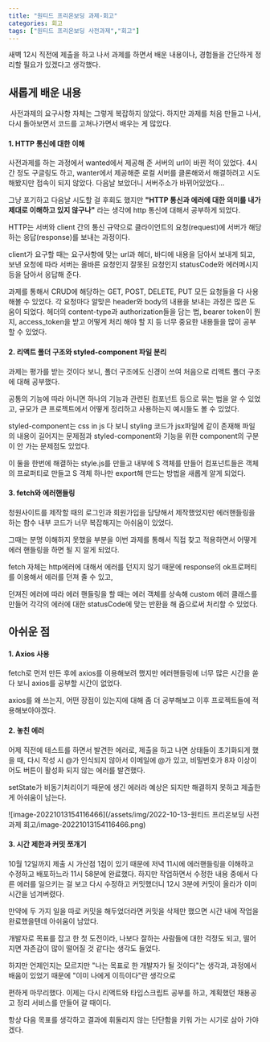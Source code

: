 ```yaml
---
title: "원티드 프리온보딩 과제-회고"
categories: 회고
tags: ["원티드 프리온보딩 사전과제","회고"]
---
```






새벽 12시 직전에 제출을 하고 나서 과제를 하면서 배운 내용이나, 경험들을 간단하게 정리할 필요가 있겠다고 생각했다.



## 새롭게 배운 내용

​	사전과제의 요구사항 자체는 그렇게 복잡하지 않았다. 하지만 과제를 처음 만들고 나서, 다시 돌아보면서 코드를 고쳐나가면서 배우는 게 많았다.



#### 1. HTTP 통신에 대한 이해

 사전과제를 하는 과정에서 wanted에서 제공해 준 서버의 url이 바뀐 적이 있었다. 4시간 정도 구글링도 하고, wanter에서 제공해준 로컬 서버를 클론해와서 해결하려고 시도해봤지만 접속이 되지 않았다. 다음날 보았더니 서버주소가 바뀌어있었다...

 그냥 포기하고 다음날 시도할 걸 후회도 했지만 **"HTTP 통신과 에러에 대한 의미를 내가 제대로 이해하고 있지 않구나"** 라는 생각에 http 통신에 대해서 공부하게 되었다. 

 HTTP는 서버와 client 간의 통신 규약으로 클라이언트의 요청(request)에 서버가 해당하는 응답(response)를 보내는 과정이다. 

client가 요구할 때는 요구사항에 맞는 url과 헤더, 바디에 내용을 담아서 보내게 되고, 보낸 요청에 따라 서버는 올바른 요청인지 잘못된 요청인지 statusCode와 에러메시지 등을 담아서 응답해 준다. 

 과제를 통해서 CRUD에 해당하는 GET, POST, DELETE, PUT 모든 요청들을 다 사용해볼 수 있었다. 각 요청마다 알맞은 header와 body의 내용을 보내는 과정은 많은 도움이 되었다. 헤더의 content-type과 authorization들을 담는 법, bearer token이 뭔지, access_token을 받고 어떻게 처리 해야 할 지 등 너무 중요한 내용들을 많이 공부할 수 있었다.

 



#### 2. 리액트 폴더 구조와 styled-component 파일 분리

과제는 평가를 받는 것이다 보니, 폴더 구조에도 신경이 쓰여 처음으로 리액트 폴더 구조에 대해 공부했다.

공통의 기능에 따라 아니면 하나의 기능과 관련된 컴포넌트 등으로 묶는 법을 알 수 있었고, 규모가 큰 프로젝트에서 어떻게 정리하고 사용하는지 예시들도 볼 수 있었다.

 styled-component는 css in js  다 보니 styling 코드가 jsx파일에 같이 존재해 파일의 내용이 길어지는 문제점과 styled-component와 기능을 위한 component의 구분이 안 가는 문제점도 있었다. 

 이 둘을 한번에 해결하는 style.js를 만들고 내부에 S 객체를 만들어 컴포넌트들은 객체의 프로퍼티로 만들고 S 객체 하나만 export해 만드는 방법을 새롭게 알게 되었다.





#### 3. fetch와 에러핸들링

  청원사이트를  제작할 때의 로그인과 회원가입을 담당해서 제작했었지만 에러핸들링을 하는 함수 내부 코드가 너무 복잡해지는 아쉬움이 있었다. 

그때는 분명 이해하지 못했을 부분을 이번 과제를 통해서 직접 찾고 적용하면서 어떻게 에러 핸들링을 하면 될 지 알게 되었다.

fetch 자체는 http에러에 대해서 에러를 던지지 않기 때문에 response의 ok프로퍼티를 이용해서 에러를 던져 줄 수 있고,

던져진 에러에 따라 에러 핸들링을 할 때는 에러 객체를 상속해 custom 에러 클래스를 만들어 각각의 에러에 대한 statusCode에 맞는 반환을 해 줌으로써 처리할 수 있었다.





## 아쉬운 점

#### 1. Axios 사용

fetch로 먼저 만든 후에 axios를 이용해보려 했지만 에러핸들링에 너무 많은 시간을 쏟다 보니 axios를 공부할 시간이 없었다. 

axios를 왜 쓰는지, 어떤 장점이 있는지에 대해 좀 더 공부해보고 이후 프로젝트들에 적용해보아야겠다.

 

#### 2. 놓친 에러

어제 직전에 테스트를 하면서 발견한 에러로, 제출을 하고 나면 상태들이 초기화되게 했을 때, 다시 작성 시 @가 인식되지 않아서 이메일에 @가 있고, 비밀번호가 8자 이상이어도 버튼이 활성화 되지 않는 에러를 발견했다.  

setState가 비동기처리이기 때문에 생긴 에러라 예상은 되지만 해결하지 못하고 제출한 게 아쉬움이 남는다. 

![image-20221013154116466](/assets/img/2022-10-13-원티드 프리온보딩 사전과제 회고/image-20221013154116466.png)



#### 3. 시간 제한과 커밋 쪼개기

10월 12일까지 제출 시 가산점 1점이 있기 때문에 저녁 11시에 에러핸들링을 이해하고 수정하고 배포하느라 11시 58분에 완료했다. 하지만 작업하면서 수정한 내용 중에서 다른 에러를 일으키는 걸 보고 다시 수정하고 커밋했더니 12시 3분에 커밋이 올라가 이미 시간을 넘겨버렸다.

만약에 두 가지 일을 따로 커밋을 해두었더라면 커밋을 삭제만 했으면 시간 내에 작업을 완료했을텐데 아쉬움이 남았다.



 

개발자로 목표를 잡고 한 첫 도전이라, 나보다 잘하는 사람들에 대한 걱정도 되고, 떨어지면 자존감이 많이 떨어질 것 같다는 생각도 들었다. 

하지만 언제인지는 모르지만 "나는 목표로 한 개발자가 될 것이다"는 생각과, 과정에서 배움이 있었기 때문에 "이미 나에게 이득이다"란 생각으로 

편하게 마무리했다. 이제는 다시 리액트와 타입스크립트 공부를 하고, 계획했던 채용공고 정리 서비스를 만들어 갈 때이다.

항상 다음 목표를 생각하고 결과에 휘둘리지 않는 단단함을 키워 가는 시기로 삼아 가야겠다. 

 